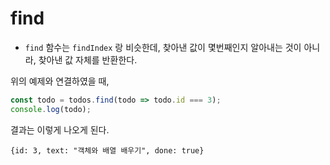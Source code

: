 # find

* `find` 함수는 `findIndex` 랑 비슷한데, 찾아낸 값이 몇번째인지 알아내는 것이 아니라, 찾아낸 값 자체를 반환한다.

위의 예제와 연결하였을 때,
```javascript
const todo = todos.find(todo => todo.id === 3);
console.log(todo);
```

결과는 이렇게 나오게 된다.

`{id: 3, text: "객체와 배열 배우기", done: true}`